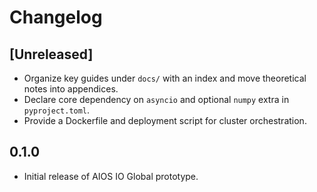# Changelog

## [Unreleased]
- Organize key guides under `docs/` with an index and move theoretical notes into appendices.
- Declare core dependency on `asyncio` and optional `numpy` extra in `pyproject.toml`.
- Provide a Dockerfile and deployment script for cluster orchestration.

## 0.1.0
- Initial release of AIOS IO Global prototype.
